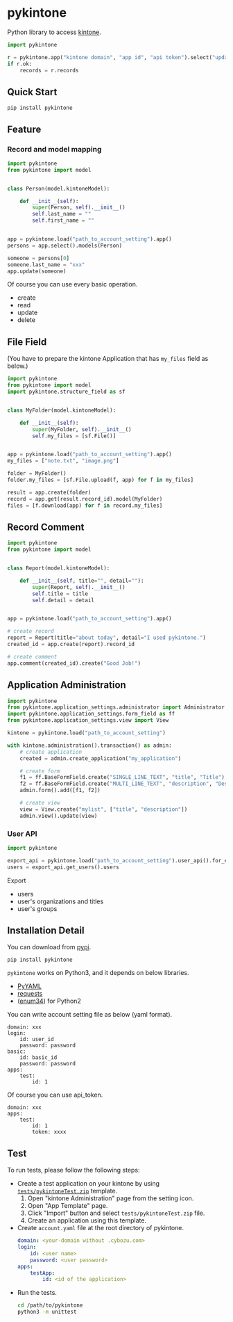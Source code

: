 # pykintone

Python library to access [kintone](https://kintone.cybozu.com).

```python
import pykintone

r = pykintone.app("kintone domain", "app id", "api token").select("updated_time > NOW()")
if r.ok:
    records = r.records
```

## Quick Start

```
pip install pykintone
```

## Feature

### Record and model mapping

```python
import pykintone
from pykintone import model


class Person(model.kintoneModel):

    def __init__(self):
        super(Person, self).__init__()
        self.last_name = ""
        self.first_name = ""


app = pykintone.load("path_to_account_setting").app()
persons = app.select().models(Person)

someone = persons[0]
someone.last_name = "xxx"
app.update(someone)

```

Of course you can use every basic operation.

* create
* read
* update
* delete


## File Field

(You have to prepare the kintone Application that has `my_files` field as below.)

```python
import pykintone
from pykintone import model
import pykintone.structure_field as sf


class MyFolder(model.kintoneModel):

    def __init__(self):
        super(MyFolder, self).__init__()
        self.my_files = [sf.File()]


app = pykintone.load("path_to_account_setting").app()
my_files = ["note.txt", "image.png"]

folder = MyFolder()
folder.my_files = [sf.File.upload(f, app) for f in my_files]

result = app.create(folder)
record = app.get(result.record_id).model(MyFolder)
files = [f.download(app) for f in record.my_files]
```


## Record Comment

```python
import pykintone
from pykintone import model


class Report(model.kintoneModel):

    def __init__(self, title="", detail=""):
        super(Report, self).__init__()
        self.title = title
        self.detail = detail


app = pykintone.load("path_to_account_setting").app()

# create record
report = Report(title="about today", detail="I used pykintone.")
created_id = app.create(report).record_id

# create comment
app.comment(created_id).create("Good Job!")

```

## Application Administration

```python
import pykintone
from pykintone.application_settings.administrator import Administrator
import pykintone.application_settings.form_field as ff
from pykintone.application_settings.view import View

kintone = pykintone.load("path_to_account_setting")

with kintone.administration().transaction() as admin:
    # create application
    created = admin.create_application("my_application")

    # create form
    f1 = ff.BaseFormField.create("SINGLE_LINE_TEXT", "title", "Title")
    f2 = ff.BaseFormField.create("MULTI_LINE_TEXT", "description", "Desc")
    admin.form().add([f1, f2])

    # create view
    view = View.create("mylist", ["title", "description"])
    admin.view().update(view)
```

### User API

```python
import pykintone

export_api = pykintone.load("path_to_account_setting").user_api().for_exporting
users = export_api.get_users().users
```

Export

* users
* user's organizations and titles
* user's groups

## Installation Detail

You can download from [pypi](https://pypi.python.org/pypi/pykintone).

```
pip install pykintone
```

`pykintone` works on Python3, and it depends on below libraries.

* [PyYAML](http://pyyaml.org/wiki/PyYAML)
* [requests](http://docs.python-requests.org/en/latest/)
* ([enum34](https://pypi.python.org/pypi/enum34)) for Python2

You can write account setting file as below (yaml format).

```
domain: xxx
login:
    id: user_id
    password: password
basic:
    id: basic_id
    password: password
apps:
    test:
        id: 1
```

Of course you can use api_token. 

```
domain: xxx
apps:
    test:
        id: 1
        token: xxxx
```

## Test

To run tests, please follow the following steps:

- Create a test application on your kintone by using [`tests/pykintoneTest.zip`](https://github.com/icoxfog417/pykintone/raw/master/tests/pykintoneTest.zip) template.
    1. Open "kintone Administration" page from the setting icon.
    2. Open "App Template" page.
    3. Click "Import" button and select `tests/pykintoneTest.zip` file.
    4. Create an application using this template.
- Create `account.yaml` file at the root directory of pykintone.
    ```yaml
    domain: <your-domain without .cybozu.com>
    login:
        id: <user name>
        password: <user password>
    apps:
        testApp:
            id: <id of the application>
    ```
- Run the tests.
    ```bash
    cd /path/to/pykintone
    python3 -m unittest
    ```
